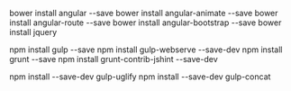 bower install angular --save
bower install angular-animate --save
bower install angular-route --save
bower install angular-bootstrap --save
bower install jquery 

npm install gulp --save
npm install gulp-webserve --save-dev 
npm install grunt --save
npm install grunt-contrib-jshint --save-dev

npm install --save-dev gulp-uglify
npm install --save-dev gulp-concat

